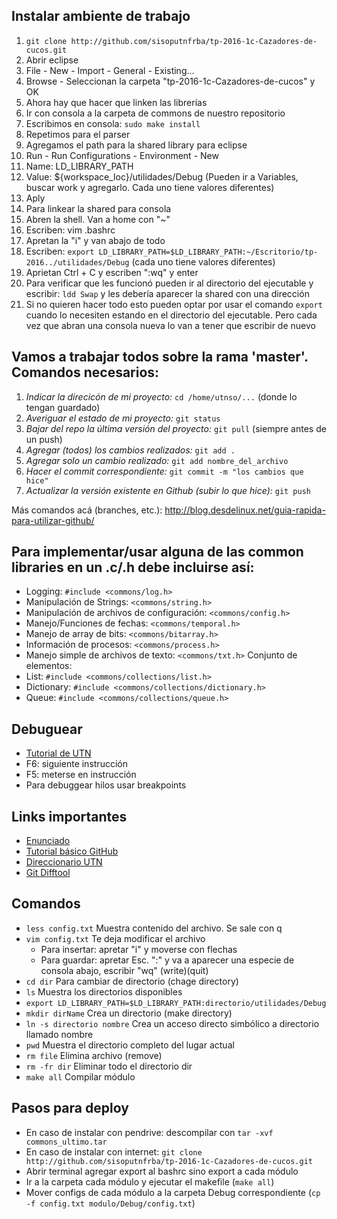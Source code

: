 ## Instalar ambiente de trabajo
1. `git clone http://github.com/sisoputnfrba/tp-2016-1c-Cazadores-de-cucos.git`
2. Abrir eclipse
3. File - New - Import - General - Existing...
4. Browse - Seleccionan la carpeta "tp-2016-1c-Cazadores-de-cucos" y OK
5. Ahora hay que hacer que linken las librerías
  1. Ir con consola a la carpeta de commons de nuestro repositorio
  2. Escribimos en consola: `sudo make install`
  3. Repetimos para el parser
6. Agregamos el path para la shared library para eclipse
  1. Run - Run Configurations - Environment - New
  2. Name: LD_LIBRARY_PATH
  3. Value: ${workspace_loc}/utilidades/Debug (Pueden ir a Variables, buscar work y agregarlo. Cada uno tiene valores diferentes)
  4. Aply
7. Para linkear la shared para consola
  1. Abren la shell. Van a home con "~"
  2. Escriben: vim .bashrc
  3. Apretan la "i" y van abajo de todo
  4. Escriben: `export LD_LIBRARY_PATH=$LD_LIBRARY_PATH:~/Escritorio/tp-2016../utilidades/Debug` (cada uno tiene valores diferentes)
  5. Aprietan Ctrl + C y escriben ":wq" y enter
  6. Para verificar que les funcionó pueden ir al directorio del ejecutable y escribir: `ldd Swap` y les debería aparecer la shared con una dirección
  7. Si no quieren hacer todo esto pueden optar por usar el comando `export` cuando lo necesiten estando en el directorio del ejecutable. Pero cada vez que abran una consola nueva lo van a tener que escribir de nuevo

## Vamos a trabajar todos sobre la rama 'master'. Comandos necesarios:
1. *Indicar la direcicón de mi proyecto:* `cd /home/utnso/...` (donde lo tengan guardado)
2. *Averiguar el estado de mi proyecto:* `git status`
3. *Bajar del repo la última versión del proyecto:* `git pull` (siempre antes de un push)
4. *Agregar (todos) los cambios realizados:* `git add .`
5. *Agregar solo un cambio realizado:* `git add nombre_del_archivo`
5. *Hacer el commit correspondiente:* `git commit -m "los cambios que hice"`
6. *Actualizar la versión existente en Github (subir lo que hice):* `git push`

Más comandos acá (branches, etc.): http://blog.desdelinux.net/guia-rapida-para-utilizar-github/

## Para implementar/usar alguna de las common libraries en un .c/.h debe incluirse así:

- Logging: `#include <commons/log.h>`
- Manipulación de Strings: `<commons/string.h>`
- Manipulación de archivos de configuración: `<commons/config.h>`
- Manejo/Funciones de fechas: `<commons/temporal.h>`
- Manejo de array de bits: `<commons/bitarray.h>`
- Información de procesos: `<commons/process.h>`
- Manejo simple de archivos de texto: `<commons/txt.h>`
Conjunto de elementos:
- List: `#include <commons/collections/list.h>`
- Dictionary: `#include <commons/collections/dictionary.h>`
- Queue: `#include <commons/collections/queue.h>`

## Debuguear
- [Tutorial de UTN](https://youtu.be/XsefDXRfA9k)
- F6: siguiente instrucción
- F5: meterse en instrucción
- Para debuggear hilos usar breakpoints

## Links importantes
- [Enunciado]()
- [Tutorial básico GitHub](https://youtu.be/cEGIFZDyszA?list=PL6gx4Cwl9DGAKWClAD_iKpNC0bGHxGhcx)
- [Direccionario UTN](http://faq.utn.so/)
- [Git Difftool](https://youtu.be/iCGrKFH2oeo)

## Comandos
- `less config.txt` Muestra contenido del archivo. Se sale con q
- `vim config.txt` Te deja modificar el archivo
	- Para insertar: apretar "i" y moverse con flechas
	- Para guardar: apretar Esc. ":" y va a aparecer una especie de consola abajo, escribir "wq" (write)(quit)
- `cd dir` Para cambiar de directorio (chage directory)
- `ls` Muestra los directorios disponibles
- `export LD_LIBRARY_PATH=$LD_LIBRARY_PATH:directorio/utilidades/Debug`
- `mkdir dirName` Crea un directorio (make directory)
- `ln -s directorio nombre` Crea un acceso directo simbólico a directorio llamado nombre
- `pwd` Muestra el directorio completo del lugar actual
- `rm file` Elimina archivo (remove)
- `rm -fr dir` Eliminar todo el directorio dir
- `make all` Compilar módulo

## Pasos para deploy
- En caso de instalar con pendrive: descompilar con  `tar -xvf commons_ultimo.tar`
- En caso de instalar con internet: `git clone http://github.com/sisoputnfrba/tp-2016-1c-Cazadores-de-cucos.git`
- Abrir terminal agregar export al bashrc sino export a cada módulo
- Ir a la carpeta cada módulo y ejecutar el makefile (`make all`)
- Mover configs de cada módulo a la carpeta Debug correspondiente (`cp -f config.txt modulo/Debug/config.txt`)
